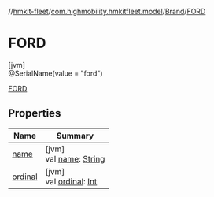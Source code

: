 //[hmkit-fleet](../../../../index.md)/[com.highmobility.hmkitfleet.model](../../index.md)/[Brand](../index.md)/[FORD](index.md)

# FORD

[jvm]\
@SerialName(value = &quot;ford&quot;)

[FORD](index.md)

## Properties

| Name | Summary |
|---|---|
| [name](../../-eligibility-status/-connectivity-status/-u-n-k-n-o-w-n/index.md#-372974862%2FProperties%2F-1829386432) | [jvm]<br>val [name](../../-eligibility-status/-connectivity-status/-u-n-k-n-o-w-n/index.md#-372974862%2FProperties%2F-1829386432): [String](https://kotlinlang.org/api/latest/jvm/stdlib/kotlin-stdlib/kotlin/-string/index.html) |
| [ordinal](../../-eligibility-status/-connectivity-status/-u-n-k-n-o-w-n/index.md#-739389684%2FProperties%2F-1829386432) | [jvm]<br>val [ordinal](../../-eligibility-status/-connectivity-status/-u-n-k-n-o-w-n/index.md#-739389684%2FProperties%2F-1829386432): [Int](https://kotlinlang.org/api/latest/jvm/stdlib/kotlin-stdlib/kotlin/-int/index.html) |
